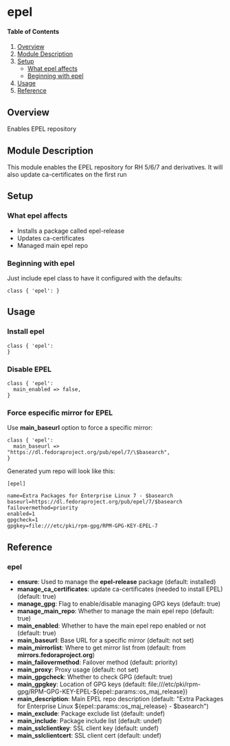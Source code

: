 # epel

#### Table of Contents

1. [Overview](#overview)
2. [Module Description](#module-description)
3. [Setup](#setup)
    * [What epel affects](#what-epel-affects)
    * [Beginning with epel](#beginning-with-epel)
4. [Usage](#usage)
5. [Reference](#reference)

## Overview

Enables EPEL repository

## Module Description

This module enables the EPEL repository for RH 5/6/7 and derivatives. It will
also update ca-certificates on the first run

## Setup

### What epel affects

* Installs a package called epel-release
* Updates ca-certificates
* Managed main epel repo

### Beginning with epel

Just include epel class to have it configured with the defaults:

```puppet
class { 'epel': }
```

##  Usage

### Install epel

```puppet
class { 'epel':
}
```

### Disable EPEL

```
class { 'epel':
  main_enabled => false,
}
```

### Force especific mirror for EPEL

Use **main_baseurl** option to force a specific mirror:

```puppet
class { 'epel':
  main_baseurl => "https://dl.fedoraproject.org/pub/epel/7/\$basearch",
}
```

Generated yum repo will look like this:

```
[epel]

name=Extra Packages for Enterprise Linux 7 - $basearch
baseurl=https://dl.fedoraproject.org/pub/epel/7/$basearch
failovermethod=priority
enabled=1
gpgcheck=1
gpgkey=file:///etc/pki/rpm-gpg/RPM-GPG-KEY-EPEL-7
```

## Reference

### epel


* **ensure**: Used to manage the **epel-release** package (default: installed)
* **manage_ca_certificates**: update ca-certificates (needed to install EPEL) (default: true)
* **manage_gpg**: Flag to enable/disable managing GPG keys (default: true)
* **manage_main_repo**: Whether to manage the main epel repo (default: true)
* **main_enabled**: Whether to have the main epel repo enabled or not (default: true)
* **main_baseurl**: Base URL for a specific mirror (default: not set)
* **main_mirrorlist**: Where to get mirror list from (default: from **mirrors.fedoraproject.org**)
* **main_failovermethod**: Failover method (default: priority)
* **main_proxy**: Proxy usage (default: not set)
* **main_gpgcheck**: Whether to check GPG (default: true)
* **main_gpgkey**: Location of GPG keys (default: file:///etc/pki/rpm-gpg/RPM-GPG-KEY-EPEL-${epel::params::os_maj_release})
* **main_description**: Main EPEL repo description (default: "Extra Packages for Enterprise Linux ${epel::params::os_maj_release} - \$basearch")
* **main_exclude**: Package exclude list (default: undef)
* **main_include**: Package include list (default: undef)
* **main_sslclientkey**: SSL client key (default: undef)
* **main_sslclientcert**: SSL client cert (default: undef)
